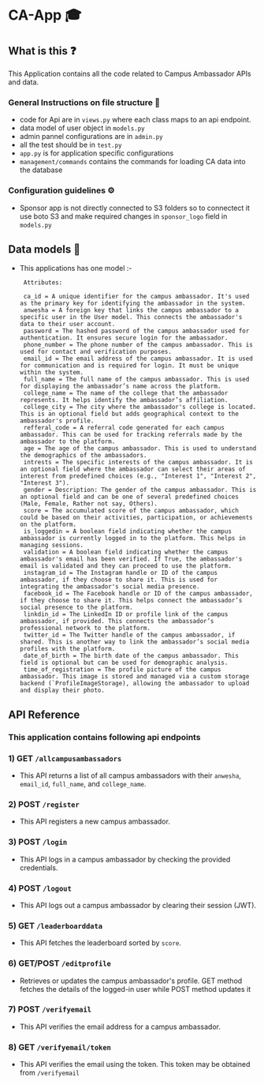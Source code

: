 #  CA-App 🎓

## What is this ❓
This Application contains all the code related to Campus Ambassador APIs and data.

### General Instructions on file structure 📂
- code for Api are in `views.py` where each class maps to an api endpoint.
- data model of user object in `models.py`
- admin pannel configurations are in `admin.py`
- all the test should be in `test.py`
- `app.py` is for application specific configurations
- `management/commands` contains the commands for loading CA data into the database

### Configuration guidelines ⚙️
- Sponsor app is not directly connected to S3 folders so to connectect it use boto S3 and make required changes in `sponsor_logo` field in `models.py`

## Data models 💾
- This applications has one model :-

   ```
    Attributes:

    ca_id = A unique identifier for the campus ambassador. It's used as the primary key for identifying the ambassador in the system.
    anwesha = A foreign key that links the campus ambassador to a specific user in the User model. This connects the ambassador's data to their user account.
    password = The hashed password of the campus ambassador used for authentication. It ensures secure login for the ambassador.
    phone_number = The phone number of the campus ambassador. This is used for contact and verification purposes.
    email_id = The email address of the campus ambassador. It is used for communication and is required for login. It must be unique within the system.
    full_name = The full name of the campus ambassador. This is used for displaying the ambassador’s name across the platform.
    college_name = The name of the college that the ambassador represents. It helps identify the ambassador’s affiliation.
    college_city = The city where the ambassador's college is located. This is an optional field but adds geographical context to the ambassador's profile.
    refferal_code = A referral code generated for each campus ambassador. This can be used for tracking referrals made by the ambassador to the platform.
    age = The age of the campus ambassador. This is used to understand the demographics of the ambassadors.
    intrests = The specific interests of the campus ambassador. It is an optional field where the ambassador can select their areas of interest from predefined choices (e.g., "Interest 1", "Interest 2", "Interest 3").
    gender = Description: The gender of the campus ambassador. This is an optional field and can be one of several predefined choices (Male, Female, Rather not say, Others).
    score = The accumulated score of the campus ambassador, which could be based on their activities, participation, or achievements on the platform.
    is_loggedin = A boolean field indicating whether the campus ambassador is currently logged in to the platform. This helps in managing sessions.
    validation = A boolean field indicating whether the campus ambassador's email has been verified. If True, the ambassador's email is validated and they can proceed to use the platform.
    instagram_id = The Instagram handle or ID of the campus ambassador, if they choose to share it. This is used for integrating the ambassador's social media presence.
    facebook_id = The Facebook handle or ID of the campus ambassador, if they choose to share it. This helps connect the ambassador’s social presence to the platform.
    linkdin_id = The LinkedIn ID or profile link of the campus ambassador, if provided. This connects the ambassador’s professional network to the platform.
    twitter_id = The Twitter handle of the campus ambassador, if shared. This is another way to link the ambassador’s social media profiles with the platform.
    date_of_birth = The birth date of the campus ambassador. This field is optional but can be used for demographic analysis.
    time_of_registration = The profile picture of the campus ambassador. This image is stored and managed via a custom storage backend (`ProfileImageStorage), allowing the ambassador to upload and display their photo.
   ```


## API Reference

### This application contains following api endpoints
### 1) **GET** `/allcampusambassadors`
- This API returns a list of all campus ambassadors with their `anwesha`, `email_id`, `full_name`, and `college_name`.

### 2) **POST** `/register`
- This API registers a new campus ambassador.

### 3) **POST** `/login`
- This API logs in a campus ambassador by checking the provided credentials.

### 4) **POST** `/logout`
- This API logs out a campus ambassador by clearing their session (JWT).

### 5) **GET** `/leaderboarddata`
- This API fetches the leaderboard sorted by `score`.

### 6) **GET/POST** `/editprofile`
- Retrieves or updates the campus ambassador's profile. GET method fetches the details of the logged-in user while POST method updates it
  
### 7) **POST** `/verifyemail`
- This API verifies the email address for a campus ambassador.

### 8) **GET** `/verifyemail/token`
- This API verifies the email using the token. This token may be obtained from `/verifyemail`